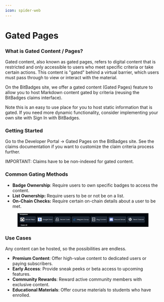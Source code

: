 ```yaml
---
icon: spider-web
---
```


# Gated Pages

### What is Gated Content / Pages?

Gated content, also known as gated pages, refers to digital content that is restricted and only accessible to users who meet specific criteria or take certain actions. This content is "gated" behind a virtual barrier, which users must pass through to view or interact with the material.

On the BitBadges site, we offer a gated content (Gated Pages) feature to allow you to host Markdown content gated by criteria (reusing the BitBadges claims interface).

Note this is an easy to use place for you to host static information that is gated. If you need more dynamic functionality, consider implementing your own site with Sign In with BitBadges.

### Getting Started

Go to the Developer Portal -> Gated Pages on the BitBadges site. See the claims documentation if you want to customize the claim criteria process further.

IMPORTANT: Claims have to be non-indexed for gated content.

### Common Gating Methods

* **Badge Ownership**: Require users to own specific badges to access the content.
* **List Ownership:** Require users to be or not be on a list.
* **On-Chain Checks:** Require certain on-chain details about a user to be met.

<figure><img src="../.gitbook/assets/image.png" alt=""><figcaption></figcaption></figure>

### Use Cases

Any content can be hosted, so the possibilities are endless.

* **Premium Content**: Offer high-value content to dedicated users or paying subscribers.
* **Early Access**: Provide sneak peeks or beta access to upcoming features.
* **Community Rewards**: Reward active community members with exclusive content.
* **Educational Materials**: Offer course materials to students who have enrolled.
